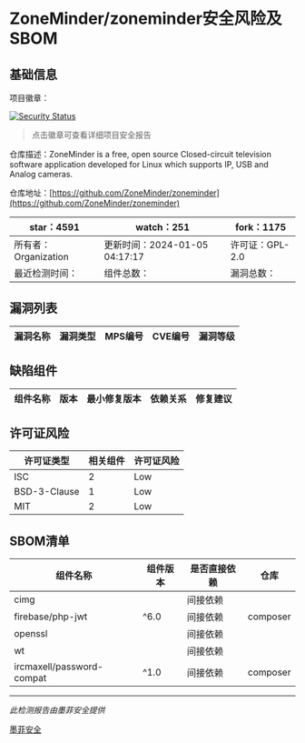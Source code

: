 # ZoneMinder/zoneminder安全风险及SBOM

## 基础信息

项目徽章：

[![Security Status](https://www.murphysec.com/platform3/v31/badge/1744068955332337664.svg)](https://www.murphysec.com/console/report/1696227962679812096/1744068955332337664)

> 点击徽章可查看详细项目安全报告

仓库描述：ZoneMinder is a free, open source Closed-circuit television software application developed for Linux which supports IP, USB and Analog cameras. 

仓库地址：[https://github.com/ZoneMinder/zoneminder](https://github.com/ZoneMinder/zoneminder)

| star：4591 | watch：251 | fork：1175 |
| ----------- | -------------- | ------------ |
| 所有者：Organization | 更新时间：2024-01-05 04:17:17 | 许可证：GPL-2.0 |
| 最近检测时间： | 组件总数： | 漏洞总数： |




## 漏洞列表

| 漏洞名称 | 漏洞类型 | MPS编号 | CVE编号 | 漏洞等级 |
| ------- | ------ | ------- | ------ | ----- |





## 缺陷组件

| 组件名称 | 版本 | 最小修复版本 | 依赖关系 | 修复建议 |
| -------- | ---- | ------------ | -------- | -------- |





## 许可证风险

| 许可证类型 | 相关组件 | 许可证风险 |
| ---------- | -------- | ---------- |
|ISC|2|Low|
|BSD-3-Clause|1|Low|
|MIT|2|Low|




## SBOM清单

| 组件名称 | 组件版本 | 是否直接依赖 | 仓库 |
| -------- | -------- | ------------ | ---- |
|cimg||间接依赖||
|firebase/php-jwt|^6.0|间接依赖|composer|
|openssl||间接依赖||
|wt||间接依赖||
|ircmaxell/password-compat|^1.0|间接依赖|composer|


------

*此检测报告由墨菲安全提供*

[墨菲安全](www.murphysec.com)
